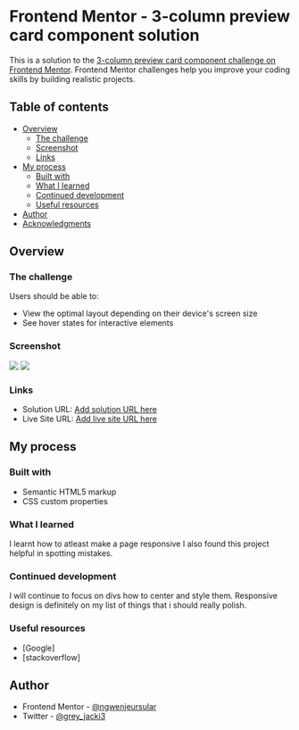 # Frontend Mentor - 3-column preview card component solution

This is a solution to the [3-column preview card component challenge on Frontend Mentor](https://www.frontendmentor.io/challenges/3column-preview-card-component-pH92eAR2-). Frontend Mentor challenges help you improve your coding skills by building realistic projects. 

## Table of contents

- [Overview](#overview)
  - [The challenge](#the-challenge)
  - [Screenshot](#screenshot)
  - [Links](#links)
- [My process](#my-process)
  - [Built with](#built-with)
  - [What I learned](#what-i-learned)
  - [Continued development](#continued-development)
  - [Useful resources](#useful-resources)
- [Author](#author)
- [Acknowledgments](#acknowledgments)

## Overview

### The challenge

Users should be able to:

- View the optimal layout depending on their device's screen size
- See hover states for interactive elements

### Screenshot

![](../images/screenshot-1.png)
![](../images/screenshot-2.png)

### Links

- Solution URL: [Add solution URL here](https://your-solution-url.com)
- Live Site URL: [Add live site URL here](https://your-live-site-url.com)

## My process

### Built with

- Semantic HTML5 markup
- CSS custom properties

### What I learned
I learnt how to atleast make a page responsive
I also found this project helpful in spotting mistakes.

### Continued development

I will continue to focus on divs
how to center and style them.
Responsive design is definitely on my list of things that i should really polish.

### Useful resources
- [Google]
- [stackoverflow]


## Author

- Frontend Mentor - [@ngwenjeursular](https://www.frontendmentor.io/profile/ngwenjeursular)
- Twitter - [@grey_jacki3](https://www.twitter.com/grey_jacki3)
